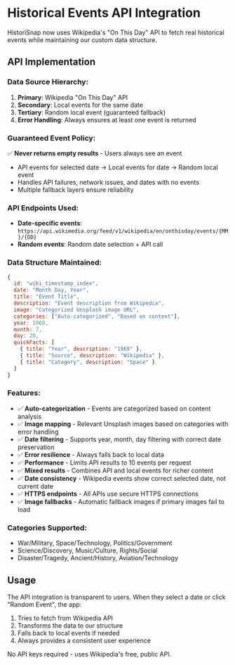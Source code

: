 # Historical Events API Integration

HistoriSnap now uses Wikipedia's "On This Day" API to fetch real historical events while maintaining our custom data structure.

## API Implementation

### Data Source Hierarchy:
1. **Primary**: Wikipedia "On This Day" API 
2. **Secondary**: Local events for the same date
3. **Tertiary**: Random local event (guaranteed fallback)
4. **Error Handling**: Always ensures at least one event is returned

### Guaranteed Event Policy:
✅ **Never returns empty results** - Users always see an event
- API events for selected date → Local events for date → Random local event
- Handles API failures, network issues, and dates with no events
- Multiple fallback layers ensure reliability

### API Endpoints Used:
- **Date-specific events**: `https://api.wikimedia.org/feed/v1/wikipedia/en/onthisday/events/{MM}/{DD}`
- **Random events**: Random date selection + API call

### Data Structure Maintained:
```javascript
{
  id: "wiki_timestamp_index",
  date: "Month Day, Year",
  title: "Event Title",
  description: "Event description from Wikipedia",
  image: "Categorized Unsplash image URL",
  categories: ["Auto-categorized", "Based on content"],
  year: 1969,
  month: 7,
  day: 20,
  quickFacts: [
    { title: "Year", description: "1969" },
    { title: "Source", description: "Wikipedia" },
    { title: "Category", description: "Space" }
  ]
}
```

### Features:
- ✅ **Auto-categorization** - Events are categorized based on content analysis
- ✅ **Image mapping** - Relevant Unsplash images based on categories with error handling
- ✅ **Date filtering** - Supports year, month, day filtering with correct date preservation
- ✅ **Error resilience** - Always falls back to local data
- ✅ **Performance** - Limits API results to 10 events per request
- ✅ **Mixed results** - Combines API and local events for richer content
- ✅ **Date consistency** - Wikipedia events show correct selected date, not current date
- ✅ **HTTPS endpoints** - All APIs use secure HTTPS connections
- ✅ **Image fallbacks** - Automatic fallback images if primary images fail to load

### Categories Supported:
- War/Military, Space/Technology, Politics/Government
- Science/Discovery, Music/Culture, Rights/Social
- Disaster/Tragedy, Ancient/History, Aviation/Technology

## Usage
The API integration is transparent to users. When they select a date or click "Random Event", the app:
1. Tries to fetch from Wikipedia API
2. Transforms the data to our structure
3. Falls back to local events if needed
4. Always provides a consistent user experience

No API keys required - uses Wikipedia's free, public API.